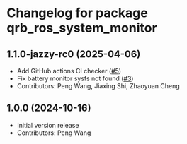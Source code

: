 # Changelog for package qrb_ros_system_monitor

## 1.1.0-jazzy-rc0 (2025-04-06)

- Add GitHub actions CI checker ([#5](https://github.com/qualcomm-qrb-ros/qrb_ros_system_monitor/pull/5))
- Fix battery monitor sysfs not found ([#3](https://github.com/qualcomm-qrb-ros/qrb_ros_system_monitor/pull/3))
- Contributors: Peng Wang, Jiaxing Shi, Zhaoyuan Cheng

## 1.0.0 (2024-10-16)

- Initial version release
- Contributors: Peng Wang
